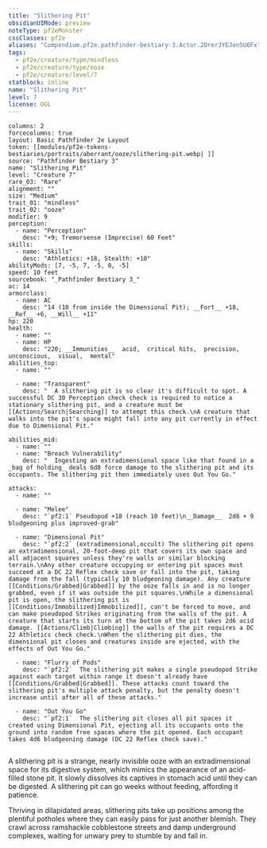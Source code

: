 ```yaml
---
title: "Slithering Pit"
obsidianUIMode: preview
noteType: pf2eMonster
cssClasses: pf2e
aliases: "Compendium.pf2e.pathfinder-bestiary-3.Actor.2DrerJYEJon5U6Fx" 
tags:
  - pf2e/creature/type/mindless
  - pf2e/creature/type/ooze
  - pf2e/creature/level/7
statblock: inline
name: "Slithering Pit"
level: 7
license: OGL
---
```


```statblock
columns: 2
forcecolumns: true
layout: Basic Pathfinder 2e Layout
token: [[modules/pf2e-tokens-bestiaries/portraits/aberrant/ooze/slithering-pit.webp| ]]
source: "Pathfinder Bestiary 3"
name: "Slithering Pit"
level: "Creature 7"
rare_03: "Rare"
alignment: ""
size: "Medium"
trait_01: "mindless"
trait_02: "ooze"
modifier: 9
perception:
  - name: "Perception"
    desc: "+9; Tremorsense (Imprecise) 60 Feet"
skills:
  - name: "Skills"
    desc: "Athletics: +18, Stealth: +10"
abilityMods: [7, -5, 7, -5, 0, -5]
speed: 10 feet
sourcebook: "_Pathfinder Bestiary 3_"
ac: 14
armorclass:
  - name: AC
    desc: "14 (10 from inside the Dimensional Pit); __Fort__ +18, __Ref__ +6, __Will__ +11"
hp: 220
health:
  - name: ""
  - name: HP
    desc: "220; __Immunities__  acid,  critical hits,  precision,  unconscious,  visual,  mental"
abilities_top:
  - name: ""

  - name: "Transparent"
    desc: "  A slithering pit is so clear it's difficult to spot. A successful DC 30 Perception check check is required to notice a stationary slithering pit, and a creature must be [[Actions/Search|Searching]] to attempt this check.\nA creature that walks into the pit's space might fall into any pit currently in effect due to Dimensional Pit."

abilities_mid:
  - name: ""
  - name: "Breach Vulnerability"
    desc: "  Ingesting an extradimensional space like that found in a _bag of holding_ deals 6d8 force damage to the slithering pit and its occupants. The slithering pit then immediately uses Out You Go."

attacks:
  - name: ""

  - name: "Melee"
    desc: "`pf2:1` Pseudopod +18 (reach 10 feet)\n__Damage__  2d8 + 9 bludgeoning plus improved-grab"

  - name: "Dimensional Pit"
    desc: "`pf2:2` (extradimensional,occult) The slithering pit opens an extradimensional, 20-foot-deep pit that covers its own space and all adjacent squares unless they're walls or similar blocking terrain.\nAny other creature occupying or entering pit spaces must succeed at a DC 22 Reflex check save or fall into the pit, taking damage from the fall (typically 10 bludgeoning damage). Any creature [[Conditions/Grabbed|Grabbed]] by the ooze falls in and is no longer grabbed, even if it was outside the pit squares.\nWhile a dimensional pit is open, the slithering pit is [[Conditions/Immobilized|Immobilized]], can't be forced to move, and can make pseudopod Strikes originating from the walls of the pit. A creature that starts its turn at the bottom of the pit takes 2d6 acid damage. [[Actions/Climb|Climbing]] the walls of the pit requires a DC 22 Athletics check check.\nWhen the slithering pit dies, the dimensional pit closes and creatures inside are ejected, with the effects of Out You Go."

  - name: "Flurry of Pods"
    desc: "`pf2:2`  The slithering pit makes a single pseudopod Strike against each target within range it doesn't already have [[Conditions/Grabbed|Grabbed]]. These attacks count toward the slithering pit's multiple attack penalty, but the penalty doesn't increase until after all of these attacks."

  - name: "Out You Go"
    desc: "`pf2:1`  The slithering pit closes all pit spaces it created using Dimensional Pit, ejecting all its occupants onto the ground into random free spaces where the pit opened. Each occupant takes 4d6 bludgeoning damage (DC 22 Reflex check save)."
 
```



A slithering pit is a strange, nearly invisible ooze with an extradimensional space for its digestive system, which mimics the appearance of an acid-filled stone pit. It slowly dissolves its captives in stomach acid until they can be digested. A slithering pit can go weeks without feeding, affording it patience.

Thriving in dilapidated areas, slithering pits take up positions among the plentiful potholes where they can easily pass for just another blemish. They crawl across ramshackle cobblestone streets and damp underground complexes, waiting for unwary prey to stumble by and fall in.
